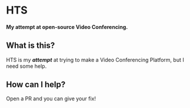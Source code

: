 # HTS
#### My attempt at open-source Video Conferencing.

## What is this?

HTS is my ***attempt*** at trying to make a Video Conferencing Platform, but I need some help.

## How can I help?

Open a PR and you can give your fix!
